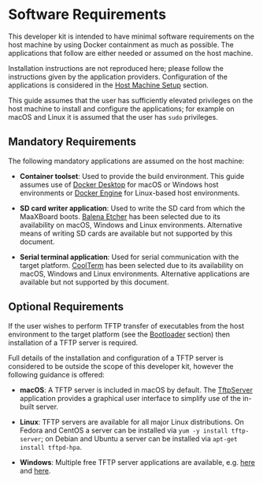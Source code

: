 # Software Requirements

This developer kit is intended to have minimal software requirements on the host machine by using Docker containment as much as possible. The applications that follow are either needed or assumed on the host machine.

Installation instructions are not reproduced here; please follow the instructions given by the application providers. Configuration of the applications is considered in the [Host Machine Setup](host_machine_setup.md) section.

This guide assumes that the user has sufficiently elevated privileges on the host machine to install and configure the applications; for example on macOS and Linux it is assumed that the user has `sudo` privileges.

## Mandatory Requirements

The following mandatory applications are assumed on the host machine:

- **Container toolset**: Used to provide the build environment. This guide assumes use of [Docker Desktop](https://www.docker.com/products/docker-desktop) for macOS or Windows host environments or [Docker Engine](https://hub.docker.com/search?offering=community&operating_system=linux&q=&type=edition) for Linux-based host environments.

- **SD card writer application**: Used to write the SD card from which the MaaXBoard boots. [Balena Etcher](https://www.balena.io/etcher/) has been selected due to its availability on macOS, Windows and Linux environments. Alternative means of writing SD cards are available but not supported by this document.

- **Serial terminal application**: Used for serial communication with the target platform. [CoolTerm](https://freeware.the-meiers.org/) has been selected due to its availability on macOS, Windows and Linux environments. Alternative applications are available but not supported by this document.

## Optional Requirements

If the user wishes to perform TFTP transfer of executables from the host environment to the target platform (see the [Bootloader](bootloader.md) section) then installation of a TFTP server is required.

Full details of the installation and configuration of a TFTP server is considered to be outside the scope of this developer kit, however the following guidance is offered:

- **macOS**: A TFTP server is included in macOS by default. The [TftpServer](https://www.macupdate.com/app/mac/11116/tftpserver) application provides a graphical user interface to simplify use of the in-built server.
  
- **Linux**: TFTP servers are available for all major Linux distributions. On Fedora and CentOS a server can be installed via `yum -y install tftp-server`; on Debian and Ubuntu a server can be installed via `apt-get install tftpd-hpa`.

- **Windows**: Multiple free TFTP server applications are available, e.g. [here](https://www.solarwinds.com/free-tools/free-tftp-server) and [here](https://pjo2.github.io/tftpd64).
